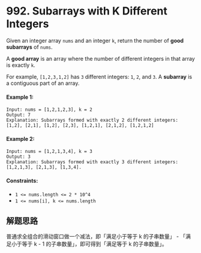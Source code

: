 # 992. Subarrays with K Different Integers

Given an integer array `nums` and an integer `k`, return the number of **good subarrays** of `nums`.

A **good array** is an array where the number of different integers in that array is exactly `k`.

For example, `[1,2,3,1,2]` has `3` different integers: `1`, `2`, and `3`.
A **subarray** is a contiguous part of an array.

#### Example 1:

```
Input: nums = [1,2,1,2,3], k = 2
Output: 7
Explanation: Subarrays formed with exactly 2 different integers: [1,2], [2,1], [1,2], [2,3], [1,2,1], [2,1,2], [1,2,1,2]
```

#### Example 2:

```
Input: nums = [1,2,1,3,4], k = 3
Output: 3
Explanation: Subarrays formed with exactly 3 different integers: [1,2,1,3], [2,1,3], [1,3,4].
``` 

#### Constraints:

+ `1 <= nums.length <= 2 * 10^4`
+ `1 <= nums[i], k <= nums.length`

## 解题思路

普通求全组合的滑动窗口做一个减法，即「满足小于等于 k 的子串数量」 - 「满足小于等于 k - 1 的子串数量」，即可得到「满足等于 k 的子串数量」。
